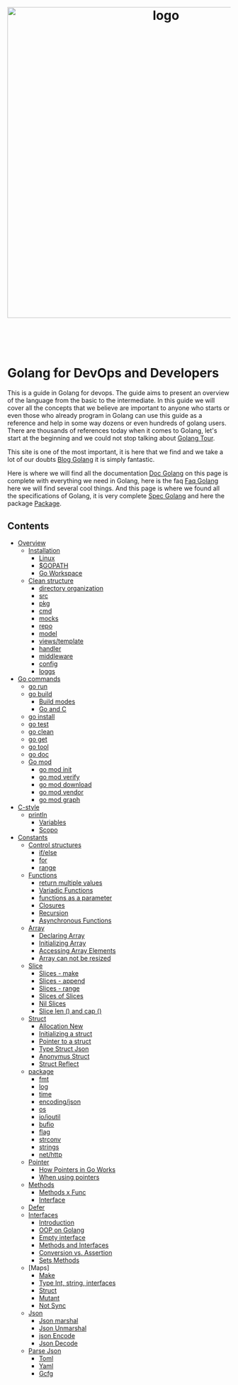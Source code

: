 <h1 align="center">
  <br />
  <img src="https://github.com/jeffotoni/goworkshopdevops/blob/master/godevops.png" alt="logo" width="700" />
  <br />
  <br />
  <br />
</h1>

# Golang for DevOps and Developers

This is a guide in Golang for devops. The guide aims to present an overview of the language from the basic to the intermediate. In this guide we will cover all the concepts that we believe are important to anyone who starts or even those who already program in Golang can use this guide as a reference and help in some way dozens or even hundreds of golang users.
There are thousands of references today when it comes to Golang, let's start at the beginning and we could not stop talking about [Golang Tour](https://tour.golang.org).

This site is one of the most important, it is here that we find and we take a lot of our doubts [Blog Golang](https://blog.golang.org/) it is simply fantastic.

Here is where we will find all the documentation [Doc Golang](https://golang.org/doc/) on this page is complete with everything we need in Golang, here is the faq [Faq Golang](https://golang.org/doc/faq) here we will find several cool things.
And this page is where we found all the specifications of Golang, it is very complete [Spec Golang](https://golang.org/ref/spec)
and here the package [Package](https://golang.org/src/).
## Contents

- [Overview](#overview)
  - [Installation](#installation)
     - [Linux](#linux)
     - [$GOPATH](#gopath)
     - [Go Workspace](#goworkspace)
   - [Clean structure](#cleanstructure)
      - [directory organization](#)
      - [src](#)
      - [pkg](#)
      - [cmd](#)
      - [mocks](#)
      - [repo](#)
      - [model](#)
      - [views/template](#)
      - [handler](#)
      - [middleware](#)
      - [config](#)
      - [loggs](#)
- [Go commands](#gocommands)
  - [go run](#gorun) 
  - [go build](#gobuild)
      - [Build modes](#gobuildmodes)
      - [Go and C](#goandc)
  - [go install](#goinstall)
  - [go test](#gotest)
  - [go clean](#goclean)
  - [go get](#goget)
  - [go tool](#gotool)
  - [go doc](#godoc)
  - [Go mod](#gomod)
       - [go mod init](#gomodinit)
       - [go mod verify](#gomodverify)
       - [go mod download](#gomoddownload)
       - [go mod vendor](#gomodvendor)
       - [go mod graph](#gomodgraph)
- [C-style](#cstyle)
  - [println](#println)
     - [Variables](#variables)
     - [Scopo](#scopo)
- [Constants](#constants)
  - [Control structures](#controlstructures)
      - [if/else](#ifelse)
      - [for](#for)
      - [range](#range)
  - [Functions](#functions)
    - [return multiple values](#returnmulti) 
    - [Variadic Functions](#variadicfunc) 
    - [functions as a parameter](#funcparameter) 
    - [Closures](#closures)
    - [Recursion](#recursion)
    - [Asynchronous Functions](#asynchromous)
  - [Array](#array)
    - [Declaring Array](#)
    - [Initializing Array](#)
    - [Accessing Array Elements](#)
    - [Array can not be resized](#)
  - [Slice](#slice)
    - [Slices - make](#)
    - [Slices - append](#)
    - [Slices - range](#)
    - [Slices of Slices](#)
    - [Nil Slices](#)
    - [Slice len () and cap ()](#)
  - [Struct](#struct)
    - [Allocation New](#allocationnew)
    - [Initializing a struct](#structinit)
    - [Pointer to a struct](#structpointer)
    - [Type Struct Json](#structjson)
    - [Anonymus Struct](#structanonymus)
    - [Struct Reflect](#structreflect)
  - [package](#package)
    - [fmt](#fmt)
    - [log](#log)
    - [time](#time)
    - [encoding/json](#encodingjson)
    - [os](#os)
    - [io/ioutil](#ioutil)
    - [bufio](#bufio)
    - [flag](#flag)
    - [strconv](#strconv)
    - [strings](#strings)
    - [net/http](#nethttp)
  - [Pointer](#pointer)
    - [How Pointers in Go Works](#howpointers)
    - [When using pointers](#whenusingpointers)
  - [Methods](#methods)
    - [Methods x Func](#methodsfunc)
    - [Interface](#interface)
   - [Defer](#defer)
   - [Interfaces](#interfaces)
     - [Introduction](#introducaointerface)
     - [OOP on Golang](#oopgolang)
     - [Empty interface](#emptyinterface)
     - [Methods and Interfaces](#methodsandinterfaces)
     - [Conversion vs. Assertion](#conversionvsassertion)
     - [Sets Methods](#setmethods)
   - [Maps]
     - [Make](#)
     - [Type Int, string, interfaces](#)
     - [Struct](#)
     - [Mutant](#)
     - [Not Sync](#)
   - [Json](#Json)
     - [Json marshal](#jsonmarshal)
     - [Json Unmarshal](#jsonunmarshal)
     - [json Encode](#jsonencode)
     - [Json Decode](#jsondecode)
   - [Parse Json](#Json)
     - [Toml](#jsontoml)
     - [Yaml](#jsonyaml)
     - [Gcfg](#jsongcfg)
      
    
   

